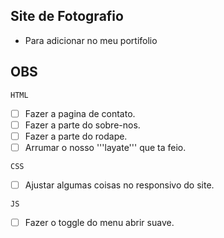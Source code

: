 ## Site de Fotografio

- Para adicionar no meu portifolio

## OBS

`HTML`

- [ ] Fazer a pagina de contato.
- [ ] Fazer a parte do sobre-nos.
- [ ] Fazer a parte do rodape.
- [ ] Arrumar o nosso '''layate''' que ta feio.

`CSS`

- [ ] Ajustar algumas coisas no responsivo do site.

`JS`

- [ ] Fazer o toggle do menu abrir suave.
